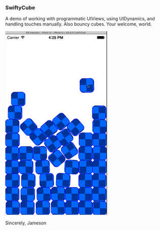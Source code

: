
### SwiftyCube

A demo of working with programmatic UIViews, using UIDynamics, and handling touches manually. Also bouncy cubes. Your welcome, world.

![SwiftyCubes](https://raw.githubusercontent.com/jquave/SwiftyCubes/master/SwiftyCubes.gif)

Sincerely,
  Jameson
